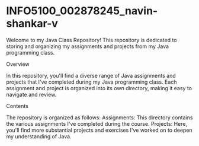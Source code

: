 # INFO5100_002878245_navin-shankar-v

Welcome to my Java Class Repository! This repository is dedicated to storing and organizing my assignments and projects from my Java programming class.

Overview

In this repository, you'll find a diverse range of Java assignments and projects that I've completed during my Java programming class. Each assignment and project is organized into its own directory, making it easy to navigate and review.

Contents

The repository is organized as follows:
Assignments: This directory contains the various assignments I've completed during the course.
Projects: Here, you'll find more substantial projects and exercises I've worked on to deepen my understanding of Java.
